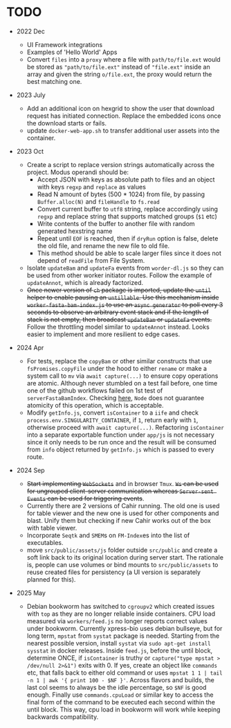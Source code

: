 # TODO
- 2022 Dec
  - UI Framework integrations
  - Examples of 'Hello World' Apps
  - Convert `files` into a `proxy` where a file with `path/to/file.ext` would be stored as `"path/to/file.ext"` instead of `"file.ext"` inside an array and given the string `o/file.ext`, the proxy would return the best matching one.

- 2023 July
  - Add an additional icon on hexgrid to show the user that download request has initiated connection. Replace the embedded icons once the download starts or fails.
  - update `docker-web-app.sh` to transfer additional user assets into the container.

- 2023 Oct
  - Create a script to replace version strings automatically across the project. Modus operandi should be:
    - Accept JSON with keys as absolute path to files and an object with keys `regxp` and `replace` as values
    - Read N amount of bytes (500 * 1024) from file, by passing `Buffer.alloc(N)` and `fileHandle` to `fs.read`
    - Convert current buffer to `utf8` string, replace accordingly using `regxp` and replace string that supports matched groups (`$1` etc)
    - Write contents of the buffer to another file with random generated hexstring name
    - Repeat until `EOF` is reached, then if `dryRun` option is false, delete the old file, and rename the new file to old file.
    - This method should be able to scale larger files since it does not depend of `readFile` from File System.
  - Isolate `updateBam` and `updateFa` events from `worder-dl.js` so they can be used from other worker initiator routes. Follow the example of `updateAnnot`, which is already factorized.
  - ~~Once newer version of `ch` package is imported, update the `until` helper to enable pausing an `untillable`. Use this mechanism inside `worker-fasta-bam-index.js` to use an `async generator` to poll every 3 seconds to observe an arbitrary event stack and if the length of stack is not empty, then broadcast `updateBam` or `updateFa` events.~~ Follow the throttling model similar to `updateAnnot` instead. Looks easier to implement and more resilient to edge cases.

- 2024 Apr
  - For tests, replace the `copyBam` or other similar constructs that use `fsPromises.copyFile` under the hood to either `rename` or make a system call to `mv` via `await capture(...)` to ensure copy operations are atomic. Although never stumbled on a test fail before, one time one of the github workflows failed on 1st test of `serverFastaBamIndex`. Checking [here](https://nodejs.org/docs/latest-v20.x/api/fs.html#fspromisescopyfilesrc-dest-mode), `Node` does not guarantee atomicity of this operation, which is acceptable.
  - Modify `getInfo.js`, convert `isContainer` to a `iife` and check `process.env.SINGULARITY_CONTAINER`, if `1`, return early with `1`, otherwise proceed with `await capture(...)`. Refactoring `isContainer` into a separate exportable function under `app/js` is not necessary since it only needs to be run once and the result will be consumed from `info` object returned by `getInfo.js` which is passed to every route.

- 2024 Sep
  - ~~Start implementing `WebSockets`~~ and in browser `Tmux`. ~~`Ws` can be used for ungrouped client-server communication whereas `Server-sent Events` can be used for triggering events~~.
  - Currently there are 2 versions of Cahir running. The old one is used for table viewer and the new one is used for other components and blast. Unify them but checking if new Cahir works out of the box with table viewer.
  - Incorporate `Seqtk` and `SMEM`s on `FM-Index`es into the list of executables.
  - move `src/public/assets/js` folder outside `src/public` and create a soft link back to its original location during server start. The rationale is, people can use volumes or bind mounts to `src/public/assets` to reuse created files for persistency (a UI version is separately planned for this).

- 2025 May
  - Debian bookworm has switched to `cgroupv2` which created issues with `top` as they are no longer reliable inside containers. CPU load measured via `workers/feed.js` no longer reports correct values under bookworm. Currently xpress-bio uses debian bullseye, but for long term, `mpstat` from `systat` package is needed. Starting from the nearest possible version, install `systat` via `sudo apt-get install sysstat` in docker releases. Inside `feed.js`, before the until block, determine ONCE, if `isContainer` is truthy or `capture("type mpstat > /dev/null 2>&1")` exits with 0. If yes, create an object like `commands` etc, that falls back to either old command or uses `mpstat 1 1 | tail -n 1 | awk '{ print 100 - $NF }'`. Across flavors and builds, the last col seems to always be the idle percentage, so `$NF` is good enough. Finally use `commands.cpuLoad` or similar key to access the final form of the command to be executed each second within the until block. This way, cpu load in bookworm will work while keeping backwards compatibility.